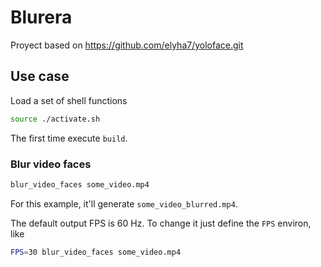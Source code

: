 # Blurera

Proyect based on https://github.com/elyha7/yoloface.git

## Use case

Load a set of shell functions
```sh
source ./activate.sh
```

The first time execute `build`.

### Blur video faces

```sh
blur_video_faces some_video.mp4
```
For this example, it'll generate `some_video_blurred.mp4`.

The default output FPS is 60 Hz. To change it just define the `FPS` environ, like

```sh
FPS=30 blur_video_faces some_video.mp4
```
